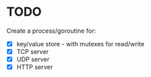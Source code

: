 # TODO
Create a process/goroutine for:

* [x] key/value store - with mutexes for read/write
* [x] TCP server
* [x] UDP server
* [x] HTTP server
